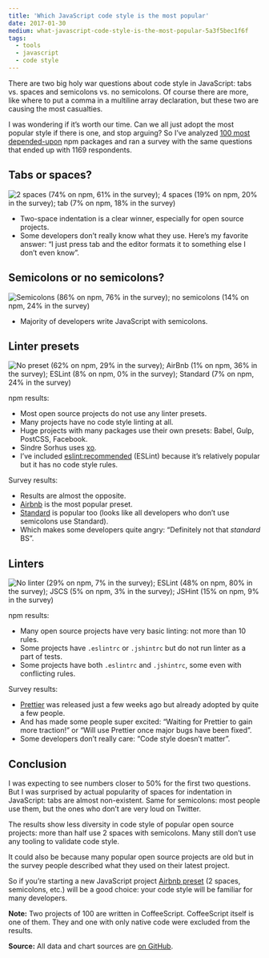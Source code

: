 ```yaml
---
title: 'Which JavaScript code style is the most popular'
date: 2017-01-30
medium: what-javascript-code-style-is-the-most-popular-5a3f5bec1f6f
tags:
  - tools
  - javascript
  - code style
---
```


There are two big holy war questions about code style in JavaScript: tabs vs. spaces and semicolons vs. no semicolons. Of course there are more, like where to put a comma in a multiline array declaration, but these two are causing the most casualties.

I was wondering if it’s worth our time. Can we all just adopt the most popular style if there is one, and stop arguing? So I’ve analyzed [100 most depended-upon](https://www.npmjs.com/browse/depended) npm packages and ran a survey with the same questions that ended up with 1169 respondents.

## Tabs or spaces?

![2 spaces (74% on npm, 61% in the survey); 4 spaces (19% on npm, 20% in the survey); tab (7% on npm, 18% in the survey)](/images/javascript-indent.svg)

- Two-space indentation is a clear winner, especially for open source projects.
- Some developers don’t really know what they use. Here’s my favorite answer: “I just press tab and the editor formats it to something else I don’t even know”.

## Semicolons or no semicolons?

![Semicolons (86% on npm, 76% in the survey); no semicolons (14% on npm, 24% in the survey)](/images/javascript-semi.svg)

- Majority of developers write JavaScript with semicolons.

## Linter presets

![No preset (62% on npm, 29% in the survey); AirBnb (1% on npm, 36% in the survey); ESLint (8% on npm, 0% in the survey); Standard (7% on npm, 24% in the survey)](/images/javascript-presets.svg)

npm results:

- Most open source projects do not use any linter presets.
- Many projects have no code style linting at all.
- Huge projects with many packages use their own presets: Babel, Gulp, PostCSS, Facebook.
- Sindre Sorhus uses [xo](https://github.com/sindresorhus/xo).
- I’ve included [eslint:recommended](http://eslint.org/docs/rules/) (ESLint) because it’s relatively popular but it has no code style rules.

Survey results:

- Results are almost the opposite.
- [Airbnb](https://github.com/airbnb/javascript) is the most popular preset.
- [Standard](https://standardjs.com/) is popular too (looks like all developers who don’t use semicolons use Standard).
- Which makes some developers quite angry: “Definitely not that _standard_ BS”.

## Linters

![No linter (29% on npm, 7% in the survey); ESLint (48% on npm, 80% in the survey); JSCS (5% on npm, 3% in the survey); JSHint (15% on npm, 9% in the survey)](/images/javascript-linters.svg)

npm results:

- Many open source projects have very basic linting: not more than 10 rules.
- Some projects have `.eslintrc` or `.jshintrc` but do not run linter as a part of tests.
- Some projects have both `.eslintrc` and `.jshintrc`, some even with conflicting rules.

Survey results:

- [Prettier](http://jlongster.com/A-Prettier-Formatter) was released just a few weeks ago but already adopted by quite a few people.
- And has made some people super excited: “Waiting for Prettier to gain more traction!” or “Will use Prettier once major bugs have been fixed”.
- Some developers don’t really care: “Code style doesn’t matter”.

## Conclusion

I was expecting to see numbers closer to 50% for the first two questions. But I was surprised by actual popularity of spaces for indentation in JavaScript: tabs are almost non-existent. Same for semicolons: most people use them, but the ones who don’t are very loud on Twitter.

The results show less diversity in code style of popular open source projects: more than half use 2 spaces with semicolons. Many still don’t use any tooling to validate code style.

It could also be because many popular open source projects are old but in the survey people described what they used on their latest project.

So if you’re starting a new JavaScript project [Airbnb preset](https://github.com/airbnb/javascript) (2 spaces, semicolons, etc.) will be a good choice: your code style will be familiar for many developers.

**Note:** Two projects of 100 are written in CoffeeScript. CoffeeScript itself is one of them. They and one with only native code were excluded from the results.

**Source:** All data and chart sources are [on GitHub](https://github.com/sapegin/jscodestyle).
